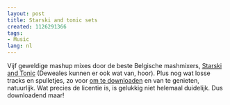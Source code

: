 ```yaml
---
layout: post
title: Starski and tonic sets
created: 1126291366
tags:
- Music
lang: nl
---
```

Vijf geweldige mashup mixes door de beste Belgische mashmixers, [Starski and Tonic](http://users.pandora.be/Dj-Tonic/main.htm) (Deweales kunnen er ook wat van, hoor). Plus nog wat losse tracks en spulletjes, zo voor [om te downloaden](http://www.niolan.com/~starkito/mp3/) en van te genieten, natuurlijk. Wat precies de licentie is, is gelukkig niet helemaal duidelijk. Dus downloadend maar! 
